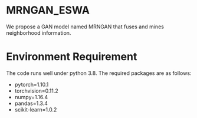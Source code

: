 # MRNGAN_ESWA
We propose a GAN model named MRNGAN that fuses and mines neighborhood information.
# Environment Requirement
The code runs well under python 3.8. The required packages are as follows:
* pytorch=1.10.1
* torchvision=0.11.2
* numpy=1.16.4
* pandas=1.3.4
* scikit-learn=1.0.2


